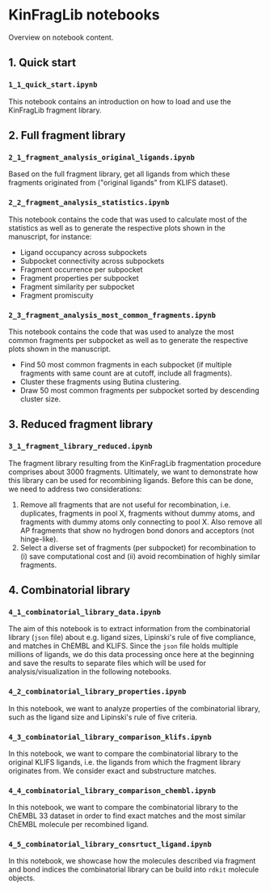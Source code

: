# KinFragLib notebooks

Overview on notebook content.

## 1. Quick start

### `1_1_quick_start.ipynb`

This notebook contains an introduction on how to load and use the KinFragLib fragment library.

## 2. Full fragment library

### `2_1_fragment_analysis_original_ligands.ipynb`

Based on the full fragment library, get all ligands from which these fragments originated from ("original ligands" from KLIFS dataset).

### `2_2_fragment_analysis_statistics.ipynb`

This notebook contains the code that was used to calculate most of the statistics as well as to generate the respective plots shown in the manuscript, for instance:

- Ligand occupancy across subpockets
- Subpocket connectivity across subpockets
- Fragment occurrence per subpocket
- Fragment properties per subpocket
- Fragment similarity per subpocket
- Fragment promiscuity 

### `2_3_fragment_analysis_most_common_fragments.ipynb`

This notebook contains the code that was used to analyze the most common fragments per subpocket as well as to generate the respective plots shown in the manuscript.

- Find 50 most common fragments in each subpocket (if multiple fragments with same count are at cutoff, include all fragments).
- Cluster these fragments using Butina clustering.
- Draw 50 most common fragments per subpocket sorted by descending cluster size.

## 3. Reduced fragment library

### `3_1_fragment_library_reduced.ipynb`

The fragment library resulting from the KinFragLib fragmentation procedure comprises about 3000 fragments. Ultimately, we want to demonstrate how this library can be used for recombining ligands. Before this can be done, we need to address two considerations:

1. Remove all fragments that are not useful for recombination, i.e. duplicates, fragments in pool X, fragments without dummy atoms, and fragments with dummy atoms only connecting to pool X. Also remove all AP fragments that show no hydrogen bond donors and acceptors (not hinge-like).
2. Select a diverse set of fragments (per subpocket) for recombination to (i) save computational cost and (ii) avoid recombination of highly similar fragments.

## 4. Combinatorial library

### `4_1_combinatorial_library_data.ipynb`

The aim of this notebook is to extract information from the combinatorial library (`json` file) about e.g. ligand sizes, Lipinski's rule of five compliance, and matches in ChEMBL and KLIFS. Since the `json` file holds multiple millions of ligands, we do this data processing once here at the beginning and save the results to separate files which will be used for analysis/visualization in the following notebooks.

### `4_2_combinatorial_library_properties.ipynb`

In this notebook, we want to analyze properties of the combinatorial library, such as the ligand size and Lipinski's rule of five criteria.

### `4_3_combinatorial_library_comparison_klifs.ipynb`

In this notebook, we want to compare the combinatorial library to the original KLIFS ligands, i.e. the ligands from which the fragment library originates from. We consider exact and substructure matches.

### `4_4_combinatorial_library_comparison_chembl.ipynb`

In this notebook, we want to compare the combinatorial library to the ChEMBL 33 dataset in order to find exact matches and the most similar ChEMBL molecule per recombined ligand.

### `4_5_combinatorial_library_consrtuct_ligand.ipynb`
In this notebook, we showcase how the molecules described via fragment and bond indices the combinatorial library can be build into `rdkit` molecule objects.